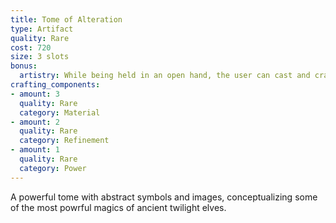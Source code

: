 ```yaml
---
title: Tome of Alteration
type: Artifact
quality: Rare
cost: 720
size: 3 slots
bonus:
  artistry: While being held in an open hand, the user can cast and craft spells using the Art of Wake.
crafting_components:
- amount: 3
  quality: Rare
  category: Material
- amount: 2
  quality: Rare
  category: Refinement
- amount: 1
  quality: Rare
  category: Power
---
```

A powerful tome with abstract symbols and images, conceptualizing some of the most powrful magics of ancient twilight elves.